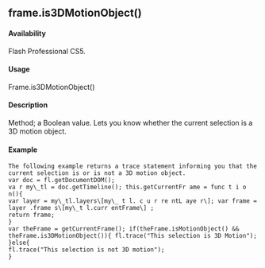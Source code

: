 ## frame.is3DMotionObject()

#### Availability

Flash Professional CS5.

#### Usage

Frame.is3DMotionObject()

#### Description

Method; a Boolean value. Lets you know whether the current selection is a 3D motion object.

#### Example

```
The following example returns a trace statement informing you that the current selection is or is not a 3D motion object.
var doc = fl.getDocumentDOM();
va r my\_tl = doc.getTimeline(); this.getCurrentFr ame = func t i o n(){
var layer = my\_tl.layers\[my\_ t l. c u r re ntL aye r\]; var frame = layer .frame s\[my\_t l.curr entFrame\] ;
return frame;
}
var theFrame = getCurrentFrame(); if(theFrame.isMotionObject() && theFrame.is3DMotionObject()){ fl.trace("This selection is 3D Motion");
}else{
fl.trace("This selection is not 3D motion");
}

```